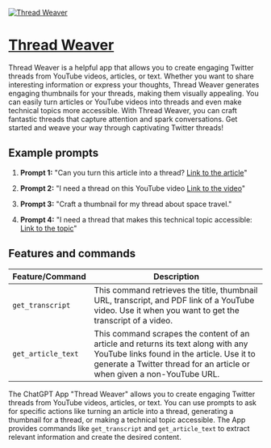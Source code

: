 [![Thread Weaver](https://files.oaiusercontent.com/file-lK4sSXtSzMdzANVHbpRfJNhE?se=2123-10-20T21%3A29%3A48Z&sp=r&sv=2021-08-06&sr=b&rscc=max-age%3D31536000%2C%20immutable&rscd=attachment%3B%20filename%3Dthread-img.png&sig=bZQITvM1oKIvNOplzUd5gx0l40w2FKUFoIwTsNfi4qc%3D)](https://chat.openai.com/g/g-kROg0f5Tg-thread-weaver)

# [Thread Weaver](https://chat.openai.com/g/g-kROg0f5Tg-thread-weaver)

Thread Weaver is a helpful app that allows you to create engaging Twitter threads from YouTube videos, articles, or text. Whether you want to share interesting information or express your thoughts, Thread Weaver generates engaging thumbnails for your threads, making them visually appealing. You can easily turn articles or YouTube videos into threads and even make technical topics more accessible. With Thread Weaver, you can craft fantastic threads that capture attention and spark conversations. Get started and weave your way through captivating Twitter threads!

## Example prompts

1. **Prompt 1:** "Can you turn this article into a thread? [Link to the article](https://docs.chainstack.com/docs/handle-real-time-data-using-websockets-with-javascript-and-python)"

2. **Prompt 2:** "I need a thread on this YouTube video [Link to the video](https://www.youtube.com/watch?v=yq3q7KMlvw0&pp=ygUQbWVkaWV2YWwgdmlsbGFnZQ%3D%3D)"

3. **Prompt 3:** "Craft a thumbnail for my thread about space travel."

4. **Prompt 4:** "I need a thread that makes this technical topic accessible: [Link to the topic](https://docs.chainstack.com/docs/fetching-transfer-events-with-getpastevents-for-a-bayc-nft)"

## Features and commands

| Feature/Command | Description |
| --- | --- |
| `get_transcript` | This command retrieves the title, thumbnail URL, transcript, and PDF link of a YouTube video. Use it when you want to get the transcript of a video. |
| `get_article_text` | This command scrapes the content of an article and returns its text along with any YouTube links found in the article. Use it to generate a Twitter thread for an article or when given a non-YouTube URL. |

The ChatGPT App "Thread Weaver" allows you to create engaging Twitter threads from YouTube videos, articles, or text. You can use prompts to ask for specific actions like turning an article into a thread, generating a thumbnail for a thread, or making a technical topic accessible. The App provides commands like `get_transcript` and `get_article_text` to extract relevant information and create the desired content.